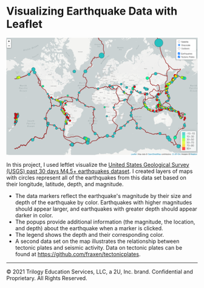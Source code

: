 # Visualizing Earthquake Data with Leaflet

![screenshot](Images/Advanced.png)

In this project, I used leftlet visualize the [United States Geological Survey (USGS) past 30 days M4.5+ earthquakes dataset](https://earthquake.usgs.gov/earthquakes/feed/v1.0/summary/4.5_week.geojson). I created layers of maps with circles represent all of the earthquakes from this data set based on their longitude, latitude, depth, and magnitude.

* The data markers reflect the earthquake's magnitude by their size and depth of the earthquake by color. Earthquakes with higher magnitudes should appear larger, and earthquakes with greater depth should appear darker in color.
* The popups provide additional information (the magnitude, the location, and depth) about the earthquake when a marker is clicked.
* The legend shows the depth and their corresponding color.
* A second data set on the map illustrates the relationship between tectonic plates and seismic activity. Data on tectonic plates can be found at <https://github.com/fraxen/tectonicplates>.

- - -

© 2021 Trilogy Education Services, LLC, a 2U, Inc. brand. Confidential and Proprietary. All Rights Reserved.
